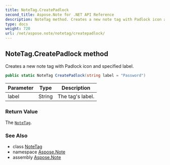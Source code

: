 ```yaml
---
title: NoteTag.CreatePadlock
second_title: Aspose.Note for .NET API Reference
description: NoteTag method. Creates a new note tag with Padlock icon and specified label
type: docs
weight: 720
url: /net/aspose.note/notetag/createpadlock/
---
```

## NoteTag.CreatePadlock method

Creates a new note tag with Padlock icon and specified label.

```csharp
public static NoteTag CreatePadlock(string label = "Password")
```

| Parameter | Type | Description |
| --- | --- | --- |
| label | String | The tag's label. |

### Return Value

The [`NoteTag`](../).

### See Also

* class [NoteTag](../)
* namespace [Aspose.Note](../../notetag/)
* assembly [Aspose.Note](../../../)


